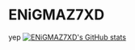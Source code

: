 # ENiGMAZ7XD
yep
[![ENiGMAZ7XD's GitHub stats](https://github-readme-stats.vercel.app/api?username=igneh)](https://github.com/anuraghazra/github-readme-stats)
